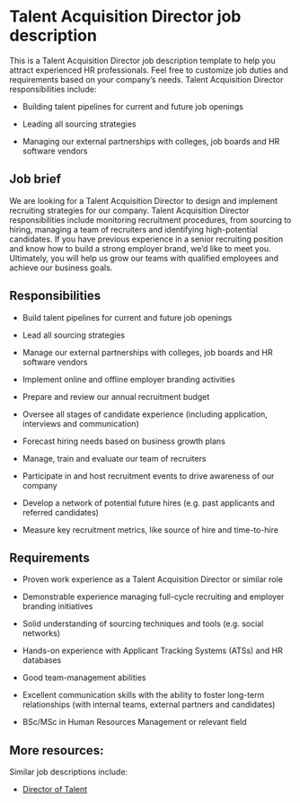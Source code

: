 # Talent Acquisition Director job description
This is a Talent Acquisition Director job description template to help you attract experienced HR professionals. Feel free to customize job duties and requirements based on your company’s needs.
Talent Acquisition Director responsibilities include:
* Building talent pipelines for current and future job openings

* Leading all sourcing strategies

* Managing our external partnerships with colleges, job boards and HR software vendors


## Job brief

We are looking for a Talent Acquisition Director to design and implement recruiting strategies for our company.
Talent Acquisition Director responsibilities include monitoring recruitment procedures, from sourcing to hiring, managing a team of recruiters and identifying high-potential candidates. If you have previous experience in a senior recruiting position and know how to build a strong employer brand, we’d like to meet you.
Ultimately, you will help us grow our teams with qualified employees and achieve our business goals.


## Responsibilities

* Build talent pipelines for current and future job openings

* Lead all sourcing strategies

* Manage our external partnerships with colleges, job boards and HR software vendors

* Implement online and offline employer branding activities

* Prepare and review our annual recruitment budget

* Oversee all stages of candidate experience (including application, interviews and communication)

* Forecast hiring needs based on business growth plans

* Manage, train and evaluate our team of recruiters

* Participate in and host recruitment events to drive awareness of our company

* Develop a network of potential future hires (e.g. past applicants and referred candidates)

* Measure key recruitment metrics, like source of hire and time-to-hire


## Requirements

* Proven work experience as a Talent Acquisition Director or similar role

* Demonstrable experience managing full-cycle recruiting and employer branding initiatives

* Solid understanding of sourcing techniques and tools (e.g. social networks)

* Hands-on experience with Applicant Tracking Systems (ATSs) and HR databases

* Good team-management abilities

* Excellent communication skills with the ability to foster long-term relationships (with internal teams, external partners and candidates)

* BSc/MSc in Human Resources Management or relevant field

## More resources:
Similar job descriptions include:
* <a href="https://resources.workable.com/talent-acquisition-director-job-description">Director of Talent</a>
